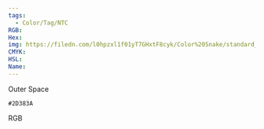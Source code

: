 ```yaml
---
tags:
  - Color/Tag/NTC
RGB:
Hex:
img: https://filedn.com/l0hpzxl1f01yT7GHxtF8cyk/Color%20Snake/standard_csv_to_svg/2D383A.svg
CMYK:
HSL:
Name:
---
```

Outer Space
```palette
#2D383A
```
RGB
